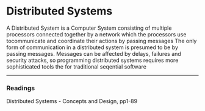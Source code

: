 # Distributed Systems
A Distributed System is a Computer System consisting of multiple processors connected together by a network which the processors use tocommunicate and coordinate their actions by passing messages  The only form of communication in a distributed system is presumed to be by passing messages. Messages can be affected by delays, failures and security attacks, so programming distributed systems requires more sophisticated tools the for traditional seqential software 

---
### Readings

Distributed Systems - Concepts and Design,  pp1-89